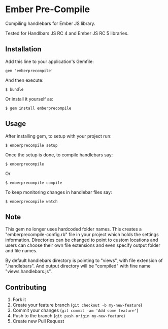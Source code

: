 # Ember Pre-Compile

Compiling handlebars for Ember JS library. 

Tested for Handlbars JS RC 4 and Ember JS RC 5 libraries.

## Installation

Add this line to your application's Gemfile:

    gem 'emberprecompile'

And then execute:

    $ bundle

Or install it yourself as:

    $ gem install emberprecompile

## Usage

After installing gem, to setup with your project run:

	$ emberprecompile setup

Once the setup is done, to compile handlebars say:

	$ emberprecompile

Or

	$ emberprecompile compile
    
To keep monitoring changes in handlebar files say:

    $ emberprecompile watch

## Note

This gem no longer uses hardcoded folder names. This creates a "emberprecompile-config.rb" file in your project which holds the settings information. Directories can be changed to point to custom locations and users can choose their own file extensions and even specify output folder and file names.

By default handlebars directory is pointing to "views", with file extension of ".handlebars". And output directory will be "compiled" with fine name "views.handlebars.js". 

## Contributing

1. Fork it
2. Create your feature branch (`git checkout -b my-new-feature`)
3. Commit your changes (`git commit -am 'Add some feature'`)
4. Push to the branch (`git push origin my-new-feature`)
5. Create new Pull Request

